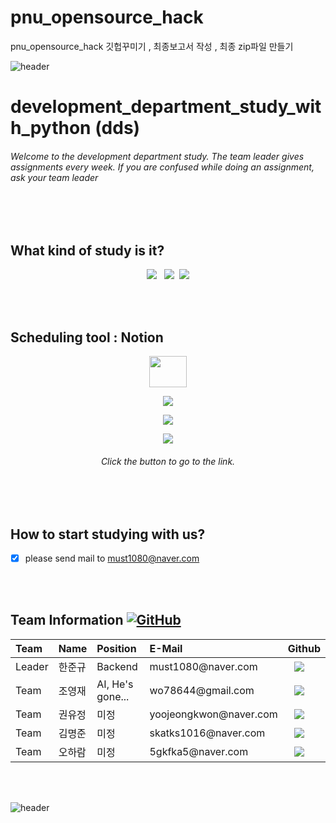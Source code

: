 # pnu_opensource_hack
pnu_opensource_hack
깃헙꾸미기 , 최종보고서 작성 , 최종 zip파일 만들기


![header](https://capsule-render.vercel.app/api?type=wave&color=auto&height=135&section=header&text=&fontSize=90&fontAlignY=30&)

<h1>development_department_study_with_python (dds)</h1>
<h6> Welcome to the development department study. The team leader gives assignments every week. If you are confused while doing an assignment, ask your team leader</h6>
<br></br>

<h2> What kind of study is it? </h2>
 <p align = "center"><img src="https://img.shields.io/badge/Python-3766AB?style=for-the-badge&logo=Python&logoColor=white"/></a> </a>&nbsp <img src="https://img.shields.io/badge/Algorithm-3766AB?style=for-the-badge&logo=Python&logoColor=white"/></a> </a>&nbsp<img src="https://img.shields.io/badge/Flask-3766AB?style=for-the-badge&logo=Flask&logoColor=white"/></p>
 <br></br>
<h2> Scheduling tool : Notion </h2>

<p align = "center"><img src="https://github.com/doongu/dds_with_python/blob/main/notion_icon.png" width="60" height="50"></p>

 <p align = "center"><a href="https://www.notion.so/development_department_study_with_python-dds-fb5920dcce5b4eca95d625a256dac1db"><img src="http://img.shields.io/badge/Study_log-655ced?style=for-the-badge&color=lightgrey" style="height : auto; margin-left : 10px; margin-right : 10px;"/></a> </p>
 <p align = "center"><a href="https://wonderful-eagle-efe.notion.site/Flask-c1457e2cd6c2453ebe97e61e804ecc46"><img src="http://img.shields.io/badge/Flask_Study-655ced?style=for-the-badge&color=orange" style="height : auto; margin-left : 10px; margin-right : 10px;"/></a> </p>
  <p align = "center"><a href="https://wonderful-eagle-efe.notion.site/Algstudy-91a49d25378941d09fd47208864f738f"><img src="http://img.shields.io/badge/Alg_Study-655ced?style=for-the-badge&color=informational" style="height : auto; margin-left : 10px; margin-right : 10px;"/></a> </p>

<h6><p align = "center">  Click the button to go to the link.  </p></h6>

<br></br>


## How to start studying with us?
 
- [x] please send mail to must1080@naver.com

<br></br>


<h2> Team Information <a href="https://github.com/osamhack2020/Web_Drawing-chat-consulation_Stones-in-greenhouse/blob/master/LICENSE"><img alt="GitHub" src="https://img.shields.io/github/license/osamhack2020/Web_Drawing-chat-consulation_Stones-in-greenhouse"></a></h2>

<!--  아래는 Team INFORMATION 표-->
 
 <table>
<thead>
<tr>
<th style="text-align:left">Team</th>
<th style="text-align:left">Name</th>
<th style="text-align:left">Position</th>
<th style="text-align:left">E-Mail</th>
<th style="text-align:left">Github</th>
</tr> 
</thead>
<tbody>
<tr>
<td style="text-align:left">Leader</td>
<td style="text-align:left">한준규</td>
<td style="text-align:left">Backend</td>
<td style="text-align:left">must1080@naver.com</td>
<td style="text-align:left"><a href="https://github.com/doongu">
<img src="http://img.shields.io/badge/doongu-655ced?style=social&logo=github" style="height : auto; margin-left : 10px; margin-right : 10px;"/>
</a></td> 
</tr>
<tr>
<td style="text-align:left">Team</td>
<td style="text-align:left">조영재</td>
<td style="text-align:left">AI, He's gone... </td>
<td style="text-align:left">wo78644@gmail.com</td>
<td style="text-align:left"><a href="https://github.com/wo7864">
<img src="http://img.shields.io/badge/wo7864-655ced?style=social&logo=github&color=informational" style="height : auto; margin-left : 10px; margin-right : 10px;"/>
</a></td>
</tr>
 <tr>
<td style="text-align:left">Team</td>
<td style="text-align:left">권유정</td>
<td style="text-align:left">미정</td>
<td style="text-align:left">yoojeongkwon@naver.com</td>
<td style="text-align:left"><a href="https://github.com/yujeongkwon">
<img src="http://img.shields.io/badge/yujeongkwon-655ced?style=social&logo=github&color=informational" style="height : auto; margin-left : 10px; margin-right : 10px;"/>
</a></td>
</tr>
<tr>
<td style="text-align:left">Team</td>
<td style="text-align:left">김명준</td>
<td style="text-align:left">미정</td>
<td style="text-align:left">skatks1016@naver.com</td>
<td style="text-align:left"><a href="https://github.com/kmj111">
<img src="http://img.shields.io/badge/kmj111-655ced?style=social&logo=github&color=informational" style="height : auto; margin-left : 10px; margin-right : 10px;"/>
</a></td>
</tr>
 <tr>
<td style="text-align:left">Team</td>
<td style="text-align:left">오하람</td>
<td style="text-align:left">미정</td>
<td style="text-align:left">5gkfka5@naver.com</td>
<td style="text-align:left"><a href="https://github.com/Haram0111">
<img src="http://img.shields.io/badge/Haram0111-655ced?style=social&logo=github&color=informational" style="height : auto; margin-left : 10px; margin-right : 10px;"/>
</a></td>
</tr>
</tbody>
</table>


<br></br>



![header](https://capsule-render.vercel.app/api?type=wave&color=auto&height=135&section=footer&fontSize=90)
  



